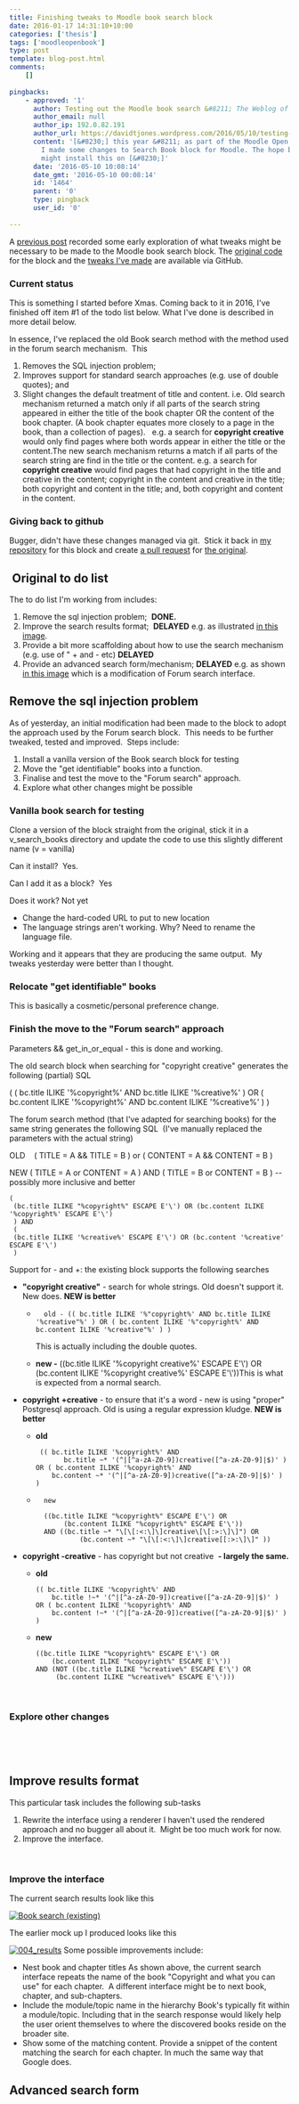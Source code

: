 ```yaml
---
title: Finishing tweaks to Moodle book search block
date: 2016-01-17 14:31:10+10:00
categories: ['thesis']
tags: ['moodleopenbook']
type: post
template: blog-post.html
comments:
    []
    
pingbacks:
    - approved: '1'
      author: Testing out the Moodle book search &#8211; The Weblog of (a) David Jones
      author_email: null
      author_ip: 192.0.82.191
      author_url: https://davidtjones.wordpress.com/2016/05/10/testing-out-the-moodle-book-search/
      content: '[&#8230;] this year &#8211; as part of the Moodle Open Book project &#8211;
        I made some changes to Search Book block for Moodle. The hope being that my institution
        might install this on [&#8230;]'
      date: '2016-05-10 10:08:14'
      date_gmt: '2016-05-10 00:08:14'
      id: '1464'
      parent: '0'
      type: pingback
      user_id: '0'
    
---
```

A [previous post](/blog2/2015/12/15/tweaking-moodle-book-search/) recorded some early exploration of what tweaks might be necessary to be made to the Moodle book search block. The [original code](https://github.com/stronk7/moodle-block_search_books) for the block and the [tweaks I've made](https://github.com/djplaner/moodle-block_search_books) are available via GitHub.

### Current status

This is something I started before Xmas. Coming back to it in 2016, I've finished off item #1 of the todo list below. What I've done is described in more detail below.

In essence, I've replaced the old Book search method with the method used in the forum search mechanism.  This

1. Removes the SQL injection problem;
2. Improves support for standard search approaches (e.g. use of double quotes); and
3. Slight changes the default treatment of title and content. i.e. Old search mechanism returned a match only if all parts of the search string appeared in either the title of the book chapter OR the content of the book chapter. (A book chapter equates more closely to a page in the book, than a collection of pages).   e.g. a search for **copyright creative** would only find pages where both words appear in either the title or the content.The new search mechanism returns a match if all parts of the search string are find in the title or the content. e.g. a search for **copyright creative** would find pages that had copyright in the title and creative in the content; copyright in the content and creative in the title; both copyright and content in the title; and, both copyright and content in the content.

### Giving back to github

Bugger, didn't have these changes managed via git.  Stick it back in [my repository](https://github.com/djplaner/moodle-block_search_books) for this block and create [a pull request](https://github.com/stronk7/moodle-block_search_books/pull/1) for [the original](https://github.com/stronk7/moodle-block_search_books).

##  Original to do list

The to do list I'm working from includes:

1. Remove the sql injection problem;  **DONE.**
2. Improve the search results format;  **DELAYED** e.g. as illustrated [in this image](https://farm1.staticflickr.com/313/19195121204_5d57647079.jpg).
3. Provide a bit more scaffolding about how to use the search mechanism (e.g. use of " + and - etc) **DELAYED**
4. Provide an advanced search form/mechanism; **DELAYED** e.g. as shown [in this image](https://farm4.staticflickr.com/3765/19196124143_cf9b416c2a.jpg) which is a modification of Forum search interface.

## Remove the sql injection problem

As of yesterday, an initial modification had been made to the block to adopt the approach used by the Forum search block.  This needs to be further tweaked, tested and improved.  Steps include:

1. Install a vanilla version of the Book search block for testing
2. Move the "get identifiable" books into a function.
3. Finalise and test the move to the "Forum search" approach.
4. Explore what other changes might be possible

### Vanilla book search for testing

Clone a version of the block straight from the original, stick it in a v\_search\_books directory and update the code to use this slightly different name (v = vanilla)

Can it install?  Yes.

Can I add it as a block?  Yes

Does it work? Not yet

- Change the hard-coded URL to put to new location
- The language strings aren't working. Why? Need to rename the language file.

Working and it appears that they are producing the same output.  My tweaks yesterday were better than I thought.

### Relocate "get identifiable" books

This is basically a cosmetic/personal preference change.

### Finish the move to the "Forum search" approach

Parameters && get\_in\_or\_equal - this is done and working.

The old search block when searching for "copyright creative" generates the following (partial) SQL

( ( bc.title ILIKE '%copyright%' AND bc.title ILIKE '%creative%' ) OR ( bc.content ILIKE '%copyright%' AND bc.content ILIKE '%creative%' ) )

The forum search method (that I've adapted for searching books) for the same string generates the following SQL  (I've manually replaced the parameters with the actual string)

OLD    ( TITLE = A && TITLE = B ) or ( CONTENT = A && CONTENT = B )

NEW ( TITLE = A or CONTENT = A ) AND ( TITLE = B or CONTENT = B ) -- possibly more inclusive and better

```
(
 (bc.title ILIKE "%copyright%" ESCAPE E'\') OR (bc.content ILIKE '%copyright%' ESCAPE E'\')
 ) AND
 (
 (bc.title ILIKE '%creative%' ESCAPE E'\') OR (bc.content '%creative' ESCAPE E'\')
 )
```

Support for - and +: the existing block supports the following searches

- **"copyright creative"** - search for whole strings. Old doesn't support it. New does. **NEW is better**
    - ```
        old - (( bc.title ILIKE '%"copyright%' AND bc.title ILIKE '%creative"%' ) OR ( bc.content ILIKE '%"copyright%' AND bc.content ILIKE '%creative"%' ) )
        ```
        
        This is actually including the double quotes.
    - **new -** ((bc.title ILIKE '%copyright creative%' ESCAPE E'\\') OR (bc.content ILIKE '%copyright creative%' ESCAPE E'\\'))This is what is expected from a normal search.
- **copyright** **+creative** \- to ensure that it's a word - new is using "proper" Postgresql approach. Old is using a regular expression kludge. **NEW is better**
    - **old**
        
        ```
         (( bc.title ILIKE '%copyright%' AND
               bc.title ~* '(^|[^a-zA-Z0-9])creative([^a-zA-Z0-9]|$)' )
        OR ( bc.content ILIKE '%copyright%' AND
            bc.content ~* '(^|[^a-zA-Z0-9])creative([^a-zA-Z0-9]|$)' ) )
        ```
        
    - ```
        new
        
        ((bc.title ILIKE "%copyright%" ESCAPE E'\') OR
             (bc.content ILIKE "%copyright%" ESCAPE E'\'))
        AND ((bc.title ~* "\[\[:<:\]\]creative\[\[:>:\]\]") OR
                 (bc.content ~* "\[\[:<:\]\]creative[[:>:\]\]" ))
        ```
        
- **copyright -creative** - has copyright but not creative  **- largely the same.**
    - **old**
        
        ```
        (( bc.title ILIKE '%copyright%' AND
            bc.title !~* '(^|[^a-zA-Z0-9])creative([^a-zA-Z0-9]|$)' )
        OR ( bc.content ILIKE '%copyright%' AND
            bc.content !~* '(^|[^a-zA-Z0-9])creative([^a-zA-Z0-9]|$)' ) )
        ```
        
    - **new**
        
        ```
        ((bc.title ILIKE "%copyright%" ESCAPE E'\') OR
            (bc.content ILIKE "%copyright%" ESCAPE E'\'))
        AND (NOT ((bc.title ILIKE "%creative%" ESCAPE E'\') OR
             (bc.content ILIKE "%creative%" ESCAPE E'\'))) 
        
        ```
        

 

### Explore other changes

 

 

## Improve results format

This particular task includes the following sub-tasks

1. Rewrite the interface using a renderer I haven't used the rendered approach and no bugger all about it.  Might be too much work for now.
2. Improve the interface.

 

### Improve the interface

The current search results look like this

[![Book search (existing)](images/23485445450_0fe28bd436.jpg)](https://www.flickr.com/photos/david_jones/23485445450/in/dateposted-public/ "Book search (existing)")

The earlier mock up I produced looks like this

[![004_results](images/19195121204_5d57647079.jpg)](https://www.flickr.com/photos/david_jones/19195121204/in/dateposted-public/ "004_results") Some possible improvements include:

- Nest book and chapter titles As shown above, the current search interface repeats the name of the book "Copyright and what you can use" for each chapter.  A different interface might be to next book, chapter, and sub-chapters.
- Include the module/topic name in the hierarchy Book's typically fit within a module/topic. Including that in the search response would likely help the user orient themselves to where the discovered books reside on the broader site.
- Show some of the matching content. Provide a snippet of the content matching the search for each chapter. In much the same way that Google does.

## Advanced search form